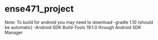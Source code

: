 # ense471_project

Note: To build for android you may need to download 
    -gradle 1.10 (should be automatic)
    -Android SDK Build-Tools 19.1.0 through Android SDK Manager
